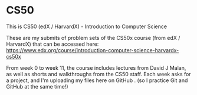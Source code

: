 # CS50

This is CS50 (edX / HarvardX) - Introduction to Computer Science

These are my submits of problem sets of the CS50x course (from edX / HarvardX)
that can be accessed here:
https://www.edx.org/course/introduction-computer-science-harvardx-cs50x

From week 0 to week 11, the course includes lectures from David J Malan, as well
as shorts and walkthroughs from the CS50 staff. Each week asks for a project,
and I'm uploading my files here on GitHub .
(so I practice Git and GitHub at the same time!)
